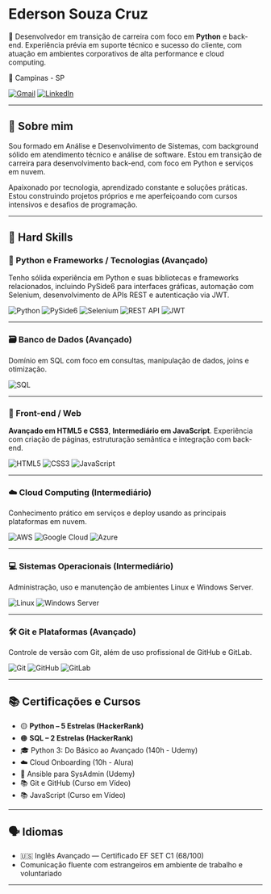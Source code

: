 # Ederson Souza Cruz

🎯 Desenvolvedor em transição de carreira com foco em **Python** e back-end. Experiência prévia em suporte técnico e sucesso do cliente, com atuação em ambientes corporativos de alta performance e cloud computing.  

📍 Campinas - SP 

[![Gmail](https://img.shields.io/badge/Gmail-D14836?style=for-the-badge&logo=gmail&logoColor=white)](mailto:edersoncruz1337@gmail.com)
[![LinkedIn](https://img.shields.io/badge/LinkedIn-0077B5?style=for-the-badge&logo=linkedin&logoColor=white)](https://www.linkedin.com/in/edersoncruz/)

---

## 💼 Sobre mim

Sou formado em Análise e Desenvolvimento de Sistemas, com background sólido em atendimento técnico e análise de software. Estou em transição de carreira para desenvolvimento back-end, com foco em Python e serviços em nuvem.  

Apaixonado por tecnologia, aprendizado constante e soluções práticas. Estou construindo projetos próprios e me aperfeiçoando com cursos intensivos e desafios de programação.

---

## 🚀 Hard Skills

### 🐍 Python e Frameworks / Tecnologias (Avançado)  
Tenho sólida experiência em Python e suas bibliotecas e frameworks relacionados, incluindo PySide6 para interfaces gráficas, automação com Selenium, desenvolvimento de APIs REST e autenticação via JWT.

![Python](https://img.shields.io/badge/python-3670A0?style=for-the-badge&logo=python&logoColor=ffdd54)
![PySide6](https://img.shields.io/badge/PySide6-1C82C3?style=for-the-badge&logo=qt&logoColor=white)
![Selenium](https://img.shields.io/badge/Selenium-43B02A?style=for-the-badge&logo=selenium&logoColor=white)
![REST API](https://img.shields.io/badge/REST_API-61DAFB?style=for-the-badge&logo=postman&logoColor=black)
![JWT](https://img.shields.io/badge/JWT-000000?style=for-the-badge&logo=jsonwebtoken&logoColor=white)

---

### 🗃️ Banco de Dados (Avançado)  
Domínio em SQL com foco em consultas, manipulação de dados, joins e otimização.

![SQL](https://img.shields.io/badge/SQL-4479A1?style=for-the-badge&logo=mysql&logoColor=white)

---

### 🎨 Front-end / Web  
**Avançado em HTML5 e CSS3**, **Intermediário em JavaScript**. Experiência com criação de páginas, estruturação semântica e integração com back-end.

![HTML5](https://img.shields.io/badge/HTML5-E34F26?style=for-the-badge&logo=html5&logoColor=white)
![CSS3](https://img.shields.io/badge/CSS3-1572B6?style=for-the-badge&logo=css3&logoColor=white)
![JavaScript](https://img.shields.io/badge/javascript-F7DF1E?style=for-the-badge&logo=javascript&logoColor=black)

---

### ☁️ Cloud Computing (Intermediário)  
Conhecimento prático em serviços e deploy usando as principais plataformas em nuvem.

![AWS](https://img.shields.io/badge/AWS-232F3E?style=for-the-badge&logo=amazonaws&logoColor=white)
![Google Cloud](https://img.shields.io/badge/google_cloud-4285F4?style=for-the-badge&logo=googlecloud&logoColor=white)
![Azure](https://img.shields.io/badge/azure-0078D4?style=for-the-badge&logo=microsoftazure&logoColor=white)

---

### 💻 Sistemas Operacionais (Intermediário)  
Administração, uso e manutenção de ambientes Linux e Windows Server.

![Linux](https://img.shields.io/badge/Linux-FCC624?style=for-the-badge&logo=linux&logoColor=black)
![Windows Server](https://img.shields.io/badge/Windows_Server-0078D7?style=for-the-badge&logo=windowsserver&logoColor=white)

---

### 🛠️ Git e Plataformas (Avançado)  
Controle de versão com Git, além de uso profissional de GitHub e GitLab.

![Git](https://img.shields.io/badge/git-F05032?style=for-the-badge&logo=git&logoColor=white)
![GitHub](https://img.shields.io/badge/github-181717?style=for-the-badge&logo=github&logoColor=white)
![GitLab](https://img.shields.io/badge/gitlab-FCA121?style=for-the-badge&logo=gitlab&logoColor=white)

---

## 📚 Certificações e Cursos

- 🟡 **Python – 5 Estrelas (HackerRank)**  
- 🟠 **SQL – 2 Estrelas (HackerRank)**  
- 🎓 Python 3: Do Básico ao Avançado (140h - Udemy)  
- ☁️ Cloud Onboarding (10h - Alura)  
- 🧠 Ansible para SysAdmin (Udemy)  
- 📚 Git e GitHub (Curso em Vídeo)  
- 📚 JavaScript (Curso em Vídeo)  

---

## 🗣️ Idiomas

- 🇺🇸 Inglês Avançado — Certificado EF SET C1 (68/100)  
- Comunicação fluente com estrangeiros em ambiente de trabalho e voluntariado

---
